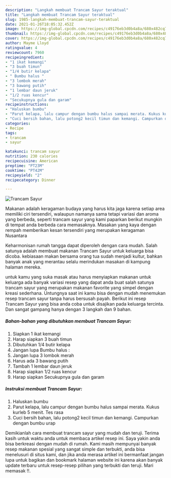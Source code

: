 ```yaml
---
description: "Langkah membuat Trancam Sayur teraktual"
title: "Langkah membuat Trancam Sayur teraktual"
slug: 1985-langkah-membuat-trancam-sayur-teraktual
date: 2021-01-26T18:05:32.452Z
image: https://img-global.cpcdn.com/recipes/c49176eb3d0b4a8a/680x482cq70/trancam-sayur-foto-resep-utama.jpg
thumbnail: https://img-global.cpcdn.com/recipes/c49176eb3d0b4a8a/680x482cq70/trancam-sayur-foto-resep-utama.jpg
cover: https://img-global.cpcdn.com/recipes/c49176eb3d0b4a8a/680x482cq70/trancam-sayur-foto-resep-utama.jpg
author: Mayme Lloyd
ratingvalue: 4
reviewcount: 7960
recipeingredient:
- "1 ikat kemangi"
- "3 buah timun"
- "1/4 butir kelapa"
- " Bumbu halus "
- "3 lombok merah"
- "3 bawang putih"
- "1 lembar daun jeruk"
- "1/2 ruas kencur"
- "Secukupnya gula dan garam"
recipeinstructions:
- "Haluskan bumbu"
- "Parut kelapa, lalu campur dengan bumbu halus sampai merata. Kukus kurleb 5 menit. Tes rasa"
- "Cuci bersih bahan, lalu potong2 kecil timun dan kemangi. Campurkan dengan bumbu urap"
categories:
- Recipe
tags:
- trancam
- sayur

katakunci: trancam sayur 
nutrition: 230 calories
recipecuisine: American
preptime: "PT23M"
cooktime: "PT42M"
recipeyield: "2"
recipecategory: Dinner

---
```



![Trancam Sayur](https://img-global.cpcdn.com/recipes/c49176eb3d0b4a8a/680x482cq70/trancam-sayur-foto-resep-utama.jpg)

Makanan adalah keragaman budaya yang harus kita jaga karena setiap area memiliki ciri tersendiri, walaupun namanya sama tetapi variasi dan aroma yang berbeda, seperti trancam sayur yang kami paparkan berikut mungkin di tempat anda berbeda cara memasaknya. Masakan yang kaya dengan rempah memberikan kesan tersendiri yang merupakan keragaman Nusantara

Keharmonisan rumah tangga dapat diperoleh dengan cara mudah. Salah satunya adalah membuat makanan Trancam Sayur untuk keluarga bisa dicoba. kebiasaan makan bersama orang tua sudah menjadi kultur, bahkan banyak anak yang merantau selalu merindukan masakan di kampung halaman mereka.



untuk kamu yang suka masak atau harus menyiapkan makanan untuk keluarga ada banyak variasi resep yang dapat anda buat salah satunya trancam sayur yang merupakan makanan favorite yang simpel dengan kreasi sederhana. Untungnya saat ini kamu bisa dengan mudah menemukan resep trancam sayur tanpa harus bersusah payah.
Berikut ini resep Trancam Sayur yang bisa anda coba untuk disajikan pada keluarga tercinta. Dan sangat gampang hanya dengan 3 langkah dan 9 bahan.


<!--inarticleads1-->

##### Bahan-bahan yang dibutuhkan membuat Trancam Sayur:

1. Siapkan 1 ikat kemangi
1. Harap siapkan 3 buah timun
1. Dibutuhkan 1/4 butir kelapa
1. Jangan lupa  Bumbu halus :
1. Jangan lupa 3 lombok merah
1. Harus ada 3 bawang putih
1. Tambah 1 lembar daun jeruk
1. Harap siapkan 1/2 ruas kencur
1. Harap siapkan Secukupnya gula dan garam




<!--inarticleads2-->

##### Instruksi membuat  Trancam Sayur:

1. Haluskan bumbu
1. Parut kelapa, lalu campur dengan bumbu halus sampai merata. Kukus kurleb 5 menit. Tes rasa
1. Cuci bersih bahan, lalu potong2 kecil timun dan kemangi. Campurkan dengan bumbu urap




Demikianlah cara membuat trancam sayur yang mudah dan teruji. Terima kasih untuk waktu anda untuk membaca artikel resep ini. Saya yakin anda bisa berkreasi dengan mudah di rumah. Kami masih mempunyai banyak resep makanan spesial yang sangat simple dan terbukti, anda bisa menelusuri di situs kami, dan jika anda merasa artikel ini bermanfaat jangan lupa untuk bagikan dan bookmark halaman website ini karena akan banyak update terbaru untuk resep-resep pilihan yang terbukti dan teruji. Mari memasak !!. 

